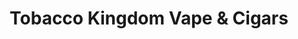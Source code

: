 ---
title: "Tobacco Kingdom Vape & Cigars"
url: /charlottesville/tobacco-kingdom-vape-und-cigars/
shop: E-Zigaretten
---